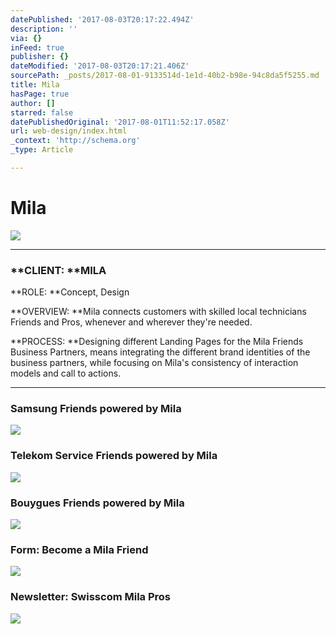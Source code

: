 ```yaml
---
datePublished: '2017-08-03T20:17:22.494Z'
description: ''
via: {}
inFeed: true
publisher: {}
dateModified: '2017-08-03T20:17:21.406Z'
sourcePath: _posts/2017-08-01-9133514d-1e1d-40b2-b98e-94c8da5f5255.md
title: Mila
hasPage: true
author: []
starred: false
datePublishedOriginal: '2017-08-01T11:52:17.058Z'
url: web-design/index.html
_context: 'http://schema.org'
_type: Article

---
```

# Mila
![](https://the-grid-user-content.s3-us-west-2.amazonaws.com/eab8022b-a85a-4af3-ae9d-5db7ae553fb2.png)

---

### **CLIENT: **MILA

**ROLE: **Concept, Design

**OVERVIEW: **Mila connects customers with skilled local technicians Friends and Pros, whenever and wherever they're needed.

**PROCESS: **Designing different Landing Pages for the Mila Friends Business Partners, means integrating the different brand identities of the business partners, while focusing on Mila's consistency of interaction models and call to actions.

---

### **Samsung** Friends powered by Mila
![](https://the-grid-user-content.s3-us-west-2.amazonaws.com/39ee991d-a1e1-48fe-8d56-1c56c0d8524a.png)

### **Telekom** Service Friends powered by Mila
![](https://the-grid-user-content.s3-us-west-2.amazonaws.com/ebeec295-bb43-4705-88d2-7fc22bbb21a3.png)

### **Bouygues** Friends powered by Mila
![](https://the-grid-user-content.s3-us-west-2.amazonaws.com/5e9e714c-e753-4aae-9b64-c6ec8c24d0f4.png)

### **Form**: Become a Mila Friend
![](https://the-grid-user-content.s3-us-west-2.amazonaws.com/fae0d581-f2b1-45b4-a7a0-c7a6ea734c11.png)

### **Newsletter**: Swisscom Mila Pros
![](https://imgflo.herokuapp.com/graph/2b2431f8e7ba7b0/b784d9f90d08bfdef7078b3b2954c949/croprotate.png?cropheight=4369&cropwidth=955&degrees=0&input=https%3A%2F%2Fthe-grid-user-content.s3-us-west-2.amazonaws.com%2F255c8a16-877c-45bd-bfc4-2b9a6784fd92.png&x=99&y=90)